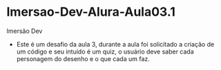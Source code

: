 # Imersao-Dev-Alura-Aula03.1
Imersão Dev

* Este é um desafio da aula 3, durante a aula foi solicitado a criação de um código e seu intuído é um quiz, o usuário deve saber cada personagem do desenho e o que cada um faz.  
